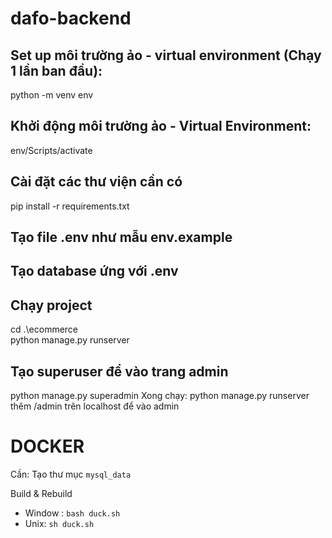 # dafo-backend

## Set up môi trường ảo - virtual environment (Chạy 1 lần ban đầu):

python -m venv env

## Khởi động môi trường ảo - Virtual Environment:

env/Scripts/activate

## Cài đặt các thư viện cần có

pip install -r requirements.txt

## Tạo file .env như mẫu env.example

## Tạo database ứng với .env

## Chạy project

cd .\ecommerce\
python manage.py runserver

## Tạo superuser để vào trang admin

python manage.py superadmin
Xong chạy: python manage.py runserver
thêm /admin trên localhost để vào admin

# DOCKER

Cần: Tạo thư mục `mysql_data`

Build & Rebuild

- Window : `bash duck.sh`
- Unix: `sh duck.sh`
